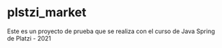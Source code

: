 # plstzi_market
Este es un proyecto de prueba que se realiza con el curso de Java Spring de Platzi - 2021
